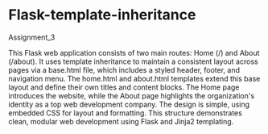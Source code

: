 # Flask-template-inheritance
Assignment_3

This Flask web application consists of two main routes: Home (/) and About (/about). It uses template inheritance to maintain a consistent layout across pages via a base.html file, which includes a styled header, footer, and navigation menu. The home.html and about.html templates extend this base layout and define their own titles and content blocks. The Home page introduces the website, while the About page highlights the organization's identity as a top web development company. The design is simple, using embedded CSS for layout and formatting. This structure demonstrates clean, modular web development using Flask and Jinja2 templating.
